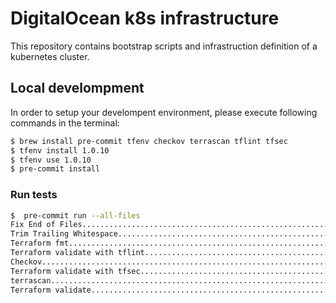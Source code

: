 # DigitalOcean k8s infrastructure
This repository contains bootstrap scripts and infrastruction definition of a kubernetes cluster.

## Local develompment
In order to setup your develompent environment, please execute following commands in the terminal:
```bash
$ brew install pre-commit tfenv checkov terrascan tflint tfsec
$ tfenv install 1.0.10
$ tfenv use 1.0.10
$ pre-commit install
```


### Run tests
```bash
$  pre-commit run --all-files
Fix End of Files.........................................................Passed
Trim Trailing Whitespace.................................................Passed
Terraform fmt............................................................Passed
Terraform validate with tflint...........................................Passed
Checkov..................................................................Passed
Terraform validate with tfsec............................................Passed
terrascan................................................................Passed
Terraform validate.......................................................Passed
```
